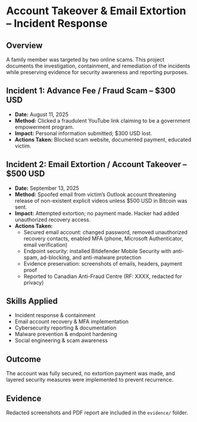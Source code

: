 # Account Takeover & Email Extortion – Incident Response

## Overview
A family member was targeted by two online scams. This project documents the investigation, containment, and remediation of the incidents while preserving evidence for security awareness and reporting purposes.

## Incident 1: Advance Fee / Fraud Scam – $300 USD
- **Date:** August 11, 2025
- **Method:** Clicked a fraudulent YouTube link claiming to be a government empowerment program.
- **Impact:** Personal information submitted; $300 USD lost.
- **Actions Taken:** Blocked scam website, documented payment, educated victim.

## Incident 2: Email Extortion / Account Takeover – $500 USD
- **Date:** September 13, 2025
- **Method:** Spoofed email from victim’s Outlook account threatening release of non-existent explicit videos unless $500 USD in Bitcoin was sent.
- **Impact:** Attempted extortion; no payment made. Hacker had added unauthorized recovery access.
- **Actions Taken:**
  - Secured email account: changed password, removed unauthorized recovery contacts, enabled MFA (phone, Microsoft Authenticator, email verification)
  - Endpoint security: installed Bitdefender Mobile Security with anti-spam, ad-blocking, and anti-malware protection
  - Evidence preservation: screenshots of emails, headers, payment proof
  - Reported to Canadian Anti-Fraud Centre (RF: XXXX, redacted for privacy)

## Skills Applied
- Incident response & containment
- Email account recovery & MFA implementation
- Cybersecurity reporting & documentation
- Malware prevention & endpoint hardening
- Social engineering & scam awareness

## Outcome
The account was fully secured, no extortion payment was made, and layered security measures were implemented to prevent recurrence.

## Evidence
Redacted screenshots and PDF report are included in the `evidence/` folder.
